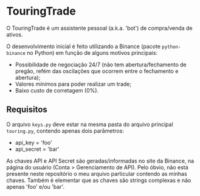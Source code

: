 # TouringTrade
O TouringTrade é um assistente pessoal (a.k.a. 'bot') de compra/venda de ativos.

O desenvolvimento inicial é feito utilizando a Binance (pacote `python-binance` no Python) em função de alguns motivos principais:
- Possibilidade de negociação 24/7 (não tem abertura/fechamento de pregão, refém das oscilações que ocorrem entre o fechamento e abertura);
- Valores mínimos para poder realizar um trade;
- Baixo custo de corretagem (0%).

## Requisitos
O arquivo `keys.py` deve estar na mesma pasta do arquivo principal `touring.py`, contendo apenas dois parâmetros:
- api_key = 'foo'
- api_secret = 'bar'

As chaves API e API Secret são geradas/informadas no site da Binance, na página do usuário (Conta > Gerenciamento de API). Pelo óbvio, não está presente neste repositório o meu arquivo particular contendo as minhas chaves. Também é elementar que as chaves são strings complexas e não apenas 'foo' e/ou 'bar'.
